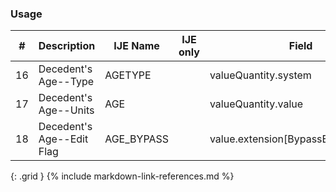 ### Usage


| **#** |  **Description**   |  **IJE Name**   | IJE only |  **Field**  |  **Type**  | **Value Set**  |
| ---------| ------------- | ------------ | ---------- |---------- | -------- | -------- |
| 16 | Decedent's Age--Type | AGETYPE| |valueQuantity.system | codeable | [UnitsOfAgeVS] | 
| 17 | Decedent's Age--Units | AGE | |valueQuantity.value | decimal |  | 
| 18 | Decedent's Age--Edit Flag | AGE_BYPASS| |value.extension[BypassEditFlag].value | codeable | [EditBypass01VS] | 
{: .grid }
{% include markdown-link-references.md %}
